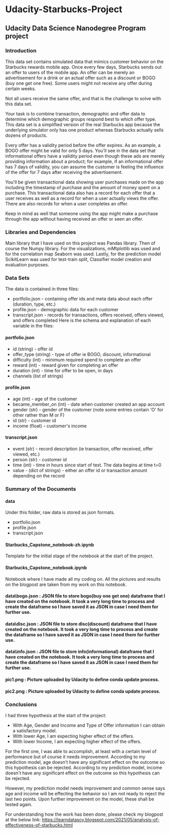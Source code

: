 # Udacity-Starbucks-Project
## Udacity Data Science Nanodegree Program project

### Introduction
This data set contains simulated data that mimics customer behavior on the Starbucks rewards mobile app. Once every few days, Starbucks sends out an offer to users of the mobile app. An offer can be merely an advertisement for a drink or an actual offer such as a discount or BOGO (buy one get one free). Some users might not receive any offer during certain weeks.

Not all users receive the same offer, and that is the challenge to solve with this data set.

Your task is to combine transaction, demographic and offer data to determine which demographic groups respond best to which offer type. This data set is a simplified version of the real Starbucks app because the underlying simulator only has one product whereas Starbucks actually sells dozens of products.

Every offer has a validity period before the offer expires. As an example, a BOGO offer might be valid for only 5 days. You'll see in the data set that informational offers have a validity period even though these ads are merely providing information about a product; for example, if an informational offer has 7 days of validity, you can assume the customer is feeling the influence of the offer for 7 days after receiving the advertisement.

You'll be given transactional data showing user purchases made on the app including the timestamp of purchase and the amount of money spent on a purchase. This transactional data also has a record for each offer that a user receives as well as a record for when a user actually views the offer. There are also records for when a user completes an offer.

Keep in mind as well that someone using the app might make a purchase through the app without having received an offer or seen an offer.

### Libraries and Dependencies

Main library that I have used on this project was Pandas library. Then of course the Numpy library. For the visualizations, mMtplotlib was used and for the correlation map Seaborn was used. Lastly, for the prediction model ScikitLearn was used for test-train split, Classifier model creation and evaluation purposes.

### Data Sets
The data is contained in three files:

* portfolio.json - containing offer ids and meta data about each offer (duration, type, etc.)
* profile.json - demographic data for each customer
* transcript.json - records for transactions, offers received, offers viewed, and offers completed
Here is the schema and explanation of each variable in the files:

#### portfolio.json

* id (string) - offer id
* offer_type (string) - type of offer ie BOGO, discount, informational
* difficulty (int) - minimum required spend to complete an offer
* reward (int) - reward given for completing an offer
* duration (int) - time for offer to be open, in days
* channels (list of strings)

#### profile.json

* age (int) - age of the customer
* became_member_on (int) - date when customer created an app account
* gender (str) - gender of the customer (note some entries contain 'O' for other rather than M or F)
* id (str) - customer id
* income (float) - customer's income

#### transcript.json

* event (str) - record description (ie transaction, offer received, offer viewed, etc.)
* person (str) - customer id
* time (int) - time in hours since start of test. The data begins at time t=0
* value - (dict of strings) - either an offer id or transaction amount depending on the record

### Summary of the Documents
#### data
Under this folder, raw data is stored as json formats.
* portfolio.json
* profile.json
* transcript.json

#### Starbucks_Capstone_notebook-zh.ipynb
Template for the initial stage of the notebook at the start of the project.

#### Starbucks_Capstone_notebook.ipynb
Notebook where I have made all my coding on. All the pictures and results on the blogpost are taken from my work on this notebook.

#### data\bogo.json : JSON file to store bogo(buy one get one) dataframe that I have created on the notebook. It took a very long time to process and create the dataframe so I have saved it as JSON in case I need them for further use.
#### data\disc.json : JSON file to store disc(discount) dataframe that I have created on the notebook. It took a very long time to process and create the dataframe so I have saved it as JSON in case I need them for further use.
#### data\info.json : JSON file to store info(informational) dataframe that I have created on the notebook. It took a very long time to process and create the dataframe so I have saved it as JSON in case I need them for further use.

#### pic1.png : Picture uploaded by Udacity to define conda update process.
#### pic2.png : Picture uploaded by Udacity to define conda update process.

### Conclusions
I had three hypothesis at the start of the project:
* With Age, Gender and Income and Type of Offer information I can obtain a satisfactory model.
* With lower Age, I am expecting higher effect of the offers.
* With lower Income, I am expecting higher effect of the offers.

For the first one, I was able to accomplish, at least with a certain level of performance but of course it needs improvement.
According to my prediction model, age doesn't have any significant effect on the outcome so this hypothesis can be rejected.
According to my prediction model, income doesn't have any significant effect on the outcome so this hypothesis can be rejected.

However, my prediction model needs improvement and common sense says age and income will be effecting the behavior so I am not ready to reject the last two points. Upon further improvement on the model, these shall be tested again.

For understanding how the work has been done, please check my blogpost at the below link:
https://learndatascy.blogspot.com/2021/05/analysis-of-effectiveness-of-starbucks.html
